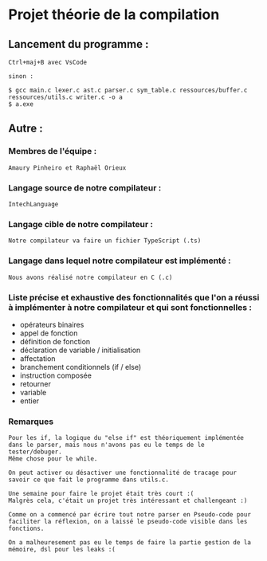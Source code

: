 # Projet théorie de la compilation

## Lancement du programme :

    Ctrl+maj+B avec VsCode

    sinon :
    
    $ gcc main.c lexer.c ast.c parser.c sym_table.c ressources/buffer.c ressources/utils.c writer.c -o a 
    $ a.exe

## Autre :

### Membres de l'équipe :

    Amaury Pinheiro et Raphaël Orieux 

### Langage source de notre compilateur :

    IntechLanguage

### Langage cible de notre compilateur :

    Notre compilateur va faire un fichier TypeScript (.ts)

### Langage dans lequel notre compilateur est implémenté : 

    Nous avons réalisé notre compilateur en C (.c)

### Liste précise et exhaustive des fonctionnalités que l'on a réussi à implémenter à notre compilateur et qui sont fonctionnelles : 

- opérateurs binaires
- appel de fonction
- définition de fonction
- déclaration de variable / initialisation
- affectation 
- branchement conditionnels (if / else)
- instruction composée
- retourner
- variable
- entier

### Remarques

    Pour les if, la logique du "else if" est théoriquement implémentée dans le parser, mais nous n'avons pas eu le temps de le tester/debuger. 
    Même chose pour le while.

    On peut activer ou désactiver une fonctionnalité de tracage pour savoir ce que fait le programme dans utils.c. 

    Une semaine pour faire le projet était très court :( 
    Malgrès cela, c'était un projet très intéressant et challengeant :)

    Comme on a commencé par écrire tout notre parser en Pseudo-code pour faciliter la réflexion, on a laissé le pseudo-code visible dans les fonctions. 

    On a malheuresement pas eu le temps de faire la partie gestion de la mémoire, dsl pour les leaks :(